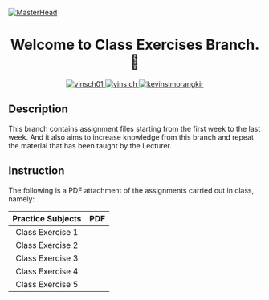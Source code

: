 [![MasterHead](https://cdna.artstation.com/p/assets/images/images/066/880/442/original/ilgin-gungor-calisma-masasi11.gif?1694002774)](#)

<h1 align="center">Welcome to Class Exercises Branch.🙌</h1>
<p align="center">
  <a href="https://twitter.com/vinsch01" target="_blank">
    <img src="https://img.shields.io/badge/Twitter-000000?style=for-the-badge&logo=x&logoColor=white" alt="vinsch01" />
  </a>
  <a href="https://instagram.com/vins.ch" target="_blank">
    <img src="https://img.shields.io/badge/Instagram-000000?style=for-the-badge&logo=instagram&logoColor=white" alt="vins.ch" />
  </a>
  <a href="https://www.linkedin.com/in/kevinsimorangkir" target="_blank">
    <img src="https://img.shields.io/badge/LinkedIn-000000?style=for-the-badge&logo=linkedin&logoColor=white" alt="kevinsimorangkir" />
  </a>
</p>

## Description

This branch contains assignment files starting from the first week to the last week. And it also aims to increase knowledge from this branch and repeat the material that has been taught by the Lecturer.

## Instruction

The following is a PDF attachment of the assignments carried out in class, namely:

| Practice Subjects | PDF |
| :---: | :---: |
| Class Exercise 1    |  |
| Class Exercise 2    |  |
| Class Exercise 3    |  |
| Class Exercise 4    |  |
| Class Exercise 5    |  |

</div>
